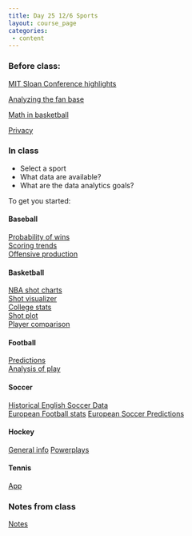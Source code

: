 ```yaml
---
title: Day 25 12/6 Sports
layout: course_page
categories:
 - content
---
```


### Before class:  

[MIT Sloan Conference highlights](https://fivethirtyeight.com/features/the-big-ideas-from-this-years-sloan-conference/)

[Analyzing the fan base](https://fivethirtyeight.com/features/what-reddit-can-tell-us-about-nba-fan-bases/)
 
[Math in basketball](https://www.ted.com/talks/rajiv_maheswaran_the_math_behind_basketball_s_wildest_moves)

[Privacy](http://www.npr.org/2017/08/30/547062884/whats-up-those-baseball-sleeves-lots-of-athletes-data-and-concerns-about-privacy)

### In class

* Select a sport
* What data are available?
* What are the data analytics goals?

To get you started:
#### Baseball
[Probability of wins](https://malter61.shinyapps.io/gamePredictor/)  
[Scoring trends](https://monkmanmh.shinyapps.io/MLBrunscoring_shiny/)  
[Offensive production](https://bayesball.shinyapps.io/Baseball_History_2018/)

#### Basketball

[NBA shot charts](http://toddwschneider.com/posts/ballr-interactive-nba-shot-charts-with-r-and-shiny)  
[Shot visualizer](http://buckets.peterbeshai.com/app/#/playerView/201935_2015)  
[College stats](http://shiny.stat.ncsu.edu/sportstat/shiny/exploratory/ )  
[Shot plot](https://jiashenliu.shinyapps.io/NBAShotChart/)  
[Player comparison](https://jamesyh.shinyapps.io/player_comparing_app/)  

#### Football
[Predictions](https://projects.fivethirtyeight.com/2018-nfl-forecasting-game/)  
[Analysis of play](http://tlfvincent.github.io//2017/10/08/nlf-running-back-deep-dive/)

#### Soccer
[Historical English Soccer Data](https://jalapic.shinyapps.io/engsoccerbeta/)  
[European Football stats](https://lyzander.shinyapps.io/FootballeR/)
[European Soccer Predictions](https://kevinrpan.shinyapps.io/euro_soccer_analysis/)

#### Hockey
[General info](http://hockeyanalytics.com/)
[Powerplays](https://mattkmiecik.com/post-Multilevel-Modeling-in-R-with-NHL-Power-Play-Data.html)

#### Tennis
[App](https://h3nrycrosby.shinyapps.io/tennis_shiny_app/) 
 
### Notes from class

[Notes](../day25notes)
